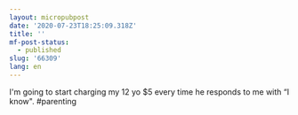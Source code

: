 ```yaml
---
layout: micropubpost
date: '2020-07-23T18:25:09.318Z'
title: ''
mf-post-status:
  - published
slug: '66309'
lang: en
---
```

I&#39;m going to start charging my 12 yo $5 every time he responds to me with “I know&quot;. #parenting
